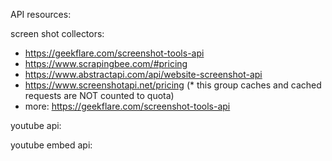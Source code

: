 API resources:

screen shot collectors:
* https://geekflare.com/screenshot-tools-api
* https://www.scrapingbee.com/#pricing
* https://www.abstractapi.com/api/website-screenshot-api
* https://www.screenshotapi.net/pricing  (* this group caches and cached requests are NOT counted to quota)
* more: https://geekflare.com/screenshot-tools-api


youtube api:

youtube embed api:



